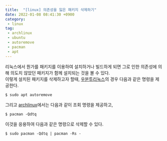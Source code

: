 ```yaml
---
title:  "[linux] 의존성을 잃은 패키지 삭제하기"
date: 2022-01-08 08:41:30 +0900
category:
 - linux
tag: 
 - archlinux
 - ubuntu
 - autoremove
 - pacman
 - apt
---
```

리눅스에서 뭔가를 패키지를 이용하여 설치하거나 빌드하게 되면 그로 인한 의존성에 의해 의도치 않았던 패키지가 함께 설치되는 것을 볼 수 있다.<br>
이렇게 설치된 패키지를 삭제하고자 할때, [우분투리눅스](https://ubuntu.com "Enterprise Open Source and Linux | Ubuntu")의 경우 다음과 같은 명령을 제공한다.
```
$ sudo apt autoremove
```

그리고 [archlinux](https://archlinux.org)에서는 다음과 같이 조회 명령을 제공하고,
```
$ pacman -Qdtq
```
이것을 응용하여 다음과 같은 명령으로 삭제할 수 있다.
```
$ sudo pacman -Qdtq | pacman -Rs -
```
